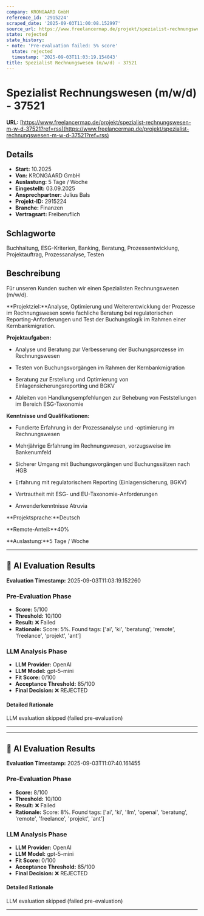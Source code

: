 ```yaml
---
company: KRONGAARD GmbH
reference_id: '2915224'
scraped_date: '2025-09-03T11:00:08.152997'
source_url: https://www.freelancermap.de/projekt/spezialist-rechnungswesen-m-w-d-37521?ref=rss
state: rejected
state_history:
- note: 'Pre-evaluation failed: 5% score'
  state: rejected
  timestamp: '2025-09-03T11:03:19.154043'
title: Spezialist Rechnungswesen (m/w/d) - 37521
---
```



# Spezialist Rechnungswesen (m/w/d) - 37521
**URL:** [https://www.freelancermap.de/projekt/spezialist-rechnungswesen-m-w-d-37521?ref=rss](https://www.freelancermap.de/projekt/spezialist-rechnungswesen-m-w-d-37521?ref=rss)
## Details
- **Start:** 10.2025
- **Von:** KRONGAARD GmbH
- **Auslastung:** 5 Tage / Woche
- **Eingestellt:** 03.09.2025
- **Ansprechpartner:** Julius Bals
- **Projekt-ID:** 2915224
- **Branche:** Finanzen
- **Vertragsart:** Freiberuflich

## Schlagworte
Buchhaltung, ESG-Kriterien, Banking, Beratung, Prozessentwicklung, Projektauftrag, Prozessanalyse, Testen

## Beschreibung
Für unseren Kunden suchen wir einen Spezialisten Rechnungswesen (m/w/d).

**Projektziel:**Analyse, Optimierung und Weiterentwicklung der Prozesse im Rechnungswesen sowie fachliche Beratung bei regulatorischen Reporting-Anforderungen und Test der Buchungslogik im Rahmen einer Kernbankmigration.

**Projektaufgaben:**

- Analyse und Beratung zur Verbesserung der Buchungsprozesse im Rechnungswesen

- Testen von Buchungsvorgängen im Rahmen der Kernbankmigration

- Beratung zur Erstellung und Optimierung von Einlagensicherungsreporting und BGKV

- Ableiten von Handlungsempfehlungen zur Behebung von Feststellungen im Bereich ESG-Taxonomie

**Kenntnisse und Qualifikationen:**

- Fundierte Erfahrung in der Prozessanalyse und -optimierung im Rechnungswesen

- Mehrjährige Erfahrung im Rechnungswesen, vorzugsweise im Bankenumfeld

- Sicherer Umgang mit Buchungsvorgängen und Buchungssätzen nach HGB

- Erfahrung mit regulatorischem Reporting (Einlagensicherung, BGKV)

- Vertrautheit mit ESG- und EU-Taxonomie-Anforderungen

- Anwenderkenntnisse Atruvia

**Projektsprache:**Deutsch

**Remote-Anteil:**40%

**Auslastung:**5 Tage / Woche

---

## 🤖 AI Evaluation Results

**Evaluation Timestamp:** 2025-09-03T11:03:19.152260

### Pre-Evaluation Phase
- **Score:** 5/100
- **Threshold:** 10/100
- **Result:** ❌ Failed
- **Rationale:** Score: 5%. Found tags: ['ai', 'ki', 'beratung', 'remote', 'freelance', 'projekt', 'ant']

### LLM Analysis Phase
- **LLM Provider:** OpenAI
- **LLM Model:** gpt-5-mini
- **Fit Score:** 0/100
- **Acceptance Threshold:** 85/100
- **Final Decision:** ❌ REJECTED

#### Detailed Rationale
LLM evaluation skipped (failed pre-evaluation)

---


---

## 🤖 AI Evaluation Results

**Evaluation Timestamp:** 2025-09-03T11:07:40.161455

### Pre-Evaluation Phase
- **Score:** 8/100
- **Threshold:** 10/100
- **Result:** ❌ Failed
- **Rationale:** Score: 8%. Found tags: ['ai', 'ki', 'llm', 'openai', 'beratung', 'remote', 'freelance', 'projekt', 'ant']

### LLM Analysis Phase
- **LLM Provider:** OpenAI
- **LLM Model:** gpt-5-mini
- **Fit Score:** 0/100
- **Acceptance Threshold:** 85/100
- **Final Decision:** ❌ REJECTED

#### Detailed Rationale
LLM evaluation skipped (failed pre-evaluation)

---
